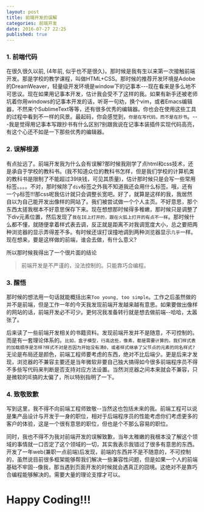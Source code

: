 ```yaml
---
layout: post
title: 前端开发的误解
categories: 前端开发
date: 2016-07-27 22:25
published: true
---
```


### 1. 前端代码
在很久很久以前, (4年前, 似乎也不是很久)。那时候是我有生以来第一次接触前端开发。那是学校的教学课程，叫做HTML+CSS。那时候的推荐开发环境是Adobe的DreamWeaver，轻量级开发环境是window下的记事本---现在看来是多么地不可思议。现在如果用记事本开发，估计我会受不了这样的我。如果有新手还被老师坑着你用windows的记事本开发的话，听哥一句劝，换个vim，或者Emacs编辑器，不然来个SublimeText等等，还有很多优秀的编辑器。你也会在使用这些工具的过程中看到不一样的风景。最起码，你会感觉到，`你是在写代码，而不是在抄书`。---我是觉得用记事本写跟抄书有什么区别?别跟我说在记事本装插件实现代码高亮，有这个心还不如是一下那些优秀的编辑器。

### 2. 误解根源
有点扯远了。前端开发我为什么会有误解?那时候我刚学了点html和css技术，还是承自于学校的教科书。(我不知道众位的教科书怎样，但是我们学校的计算机类的教科书是限制了不能超过39块钱，可见其质量)，估计那时候只是会写一些常用标签。。。。不对，那时候除了`div`标签之外我不知道我还会用什么标签。哦，还有一个`p`标签!!!那css呢我估计就只会调整长宽吧。好了，就算是这样的我，我居然自以为自己能开发出像样的网站了。我们被尝试做一个个人主页。不好意思，那个东西太搓我根本不好意思保存下来。现在想想那时候得多稚嫩，那时候只是调整了下div元素位置，然后发现了`我在IE上打开的，跟在火狐上打开的有点不一样`。那时候什么都不懂，就随便拿着样式表去调，反正就是距离不对我调宽度大小，总之要把两种浏览器的显示弄得差不多。有时候还误打误撞地调到两种浏览器显示`几乎`一样。现在想来，要是这样做的前端，谁会去做，有什么意义?

所以那时候我得出了一个很片面的结论

> 前端开发是不严谨的，没法控制的。只能靠巧合编程。

### 3. 醒悟
那时候的想法用一句话就能概括出来`Too young, too simple`。工作之后虽然做的并不是前端，但是工作一年的今天我发现前端开发越来越有意思。如果要做出像样的网站的话，前端开发必不可少。更何况我准备转行就是想去做前端--哈哈，太嚣张了。

后来读了一些前端开发相关的书籍资料。发现前端开发并不是随意，不可控制的。而是有一套理论体系的。`比如，盒子模型，行高这些，像素，都是需要计算的。我们样式表的加载顺序是怎样?样式不对是否因为开始没有清0，或者样式继承了父节点的元素的同名样式?`无论是布局还是颜色，前端工程师要考虑的东西，绝对不比后端少。更是后来才发现，浏览器的不兼容主要还是当年微软非要自己独大搞得如今很多前端程序员不得不多些写代码来判断是否支持对应方法设置。当然浏览器之间本来就会不兼容，只是微软的IE搞的太偏了，所以特别指明了一下。

### 4. 致敬致歉
写到这里，我不得不向前端工程师致敬--当然这也包括未来的我。前端工程可以说是集产品设计与开发于一身的职位，相对于后端程序员的性能考虑你们考虑更多的客户的体验，这是一个很有意思的职位，但也是个不那么容易的职位。

同时，我也不得不为我对前端开发的误解致歉，当年太稚嫩的我根本没了解这个领域的事情就一口否定了这个领域的一切，其实我表示我错过了很多有意思的东西。开发了一年web(兼职一点前端)后发现，前端的东西并不是不随意的，不可控制的，虽然说目前很多框架能够帮我们解决一些兼容性问题，但是如果一个人的前端基础不牢固--像我，那当遇到页面开发的时候就会遇真正的囧境。这绝对不是靠巧合编程能够解决的。需要大量的理论支撑才可以。

# Happy Coding!!!
